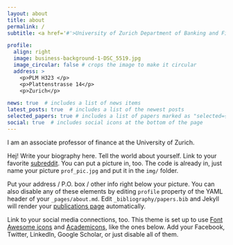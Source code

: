 ```yaml
---
layout: about
title: about
permalink: /
subtitle: <a href='#'>University of Zurich Department of Banking and Finance</a> and <a href='#'>Swiss Finance Institute.</a>

profile:
  align: right
  image: business-background-1-DSC_5519.jpg
  image_circular: false # crops the image to make it circular
  address: >
    <p>PLM H323 </p>
    <p>Plattenstrasse 14</p>
    <p>Zurich</p>

news: true  # includes a list of news items
latest_posts: true  # includes a list of the newest posts
selected_papers: true # includes a list of papers marked as "selected={true}"
social: true  # includes social icons at the bottom of the page
---
```


I am an associate professor of finance at the University of Zurich. 

Hej! Write your biography here. Tell the world about yourself. Link to your favorite [subreddit](http://reddit.com). You can put a picture in, too. The code is already in, just name your picture `prof_pic.jpg` and put it in the `img/` folder.

Put your address / P.O. box / other info right below your picture. You can also disable any of these elements by editing `profile` property of the YAML header of your `_pages/about.md`. Edit `_bibliography/papers.bib` and Jekyll will render your [publications page](/al-folio/publications/) automatically.

Link to your social media connections, too. This theme is set up to use [Font Awesome icons](http://fortawesome.github.io/Font-Awesome/) and [Academicons](https://jpswalsh.github.io/academicons/), like the ones below. Add your Facebook, Twitter, LinkedIn, Google Scholar, or just disable all of them.
